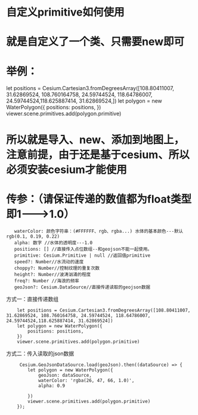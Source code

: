 

# 自定义primitive如何使用
# 就是自定义了一个类、只需要new即可
# 举例：

let positions = Cesium.Cartesian3.fromDegreesArray([108.80411007, 31.62869524, 108.760164758, 24.59744524, 118.64786007, 24.59744524,118.625887414, 31.62869524,])
let polygon = new WaterPolygon({
    positions: positions,
})
viewer.scene.primitives.add(polygon.primitive)

# 所以就是导入、new、添加到地图上，注意前提，由于还是基于cesium、所以必须安装cesium才能使用

# 传参：（请保证传递的数值都为float类型即1--->1.0）

       waterColor: 颜色字符串：(#FFFFFF、rgb、rgba...) 水体的基本颜色---默认rgb(0.1, 0.19, 0.22)
       alpha: 数字 //水体的透明度---1.0
       positions: [] //直接传入点位数组--和geojson不能一起使用。
       primitive: Cesium.Primitive | null //返回值primitive
       speed?: Number//水流动的速度
       choppy?: Number//控制纹理的重复次数
       height?: Number//波涛汹涌的程度
       freq?: Number //海浪的频率
       geoJson?: Cesium.DataSource//直接传递读取的geojson数据

方式一：直接传递数组

        let positions = Cesium.Cartesian3.fromDegreesArray([108.80411007, 31.62869524, 108.760164758, 24.59744524, 118.64786007, 24.59744524,118.625887414, 31.62869524])
        let polygon = new WaterPolygon({
            positions: positions,
        })
        viewer.scene.primitives.add(polygon.primitive)

方式二：传入读取的json数据

         Cesium.GeoJsonDataSource.load(geoJson).then((dataSource) => {         
            let polygon = new WaterPolygon({           
                geoJson: dataSource,
                waterColor: 'rgba(26, 47, 66, 1.0)',
                alpha: 0.9

            })        
            viewer.scene.primitives.add(polygon.primitive)        
        });
